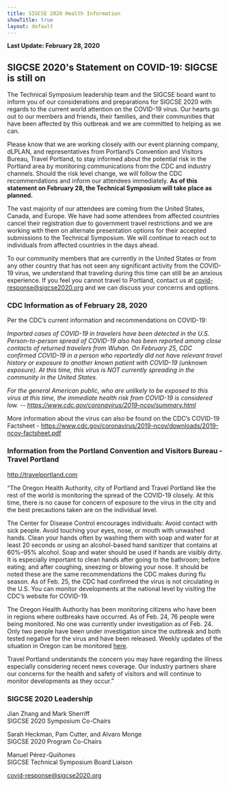 ```yaml
---
title: SIGCSE 2020 Health Information
showTitle: true
layout: default
---
```


**Last Update: February 28, 2020**


## SIGCSE 2020's Statement on COVID-19: SIGCSE is still on

The Technical Symposium leadership team and the SIGCSE board want to inform you of our considerations and preparations for SIGCSE 2020 with regards to the current world attention on the COVID-19 virus. Our hearts go out to our members and friends, their families, and their communities that have been affected by this outbreak and we are committed to helping as we can.

Please know that we are working closely with our event planning company, dLPLAN, and representatives from Portland’s Convention and Visitors Bureau, Travel Portland, to stay informed about the potential risk in the Portland area by monitoring communications from the CDC and industry channels.  Should the risk level change, we will follow the CDC recommendations and inform our attendees immediately.  **As of this statement on February 28, the Technical Symposium will take place as planned.**

The vast majority of our attendees are coming from the United States, Canada, and Europe.  We have had some attendees from affected countries cancel their registration due to government travel restrictions and we are working with them on alternate presentation options for their accepted submissions to the Technical Symposium.  We will continue to reach out to individuals from affected countries in the days ahead.  

To our community members that are currently in the United States or from any other country that has not seen any significant activity from the COVID-19 virus, we understand that traveling during this time can still be an anxious experience.  If you feel you cannot travel to Portland, contact us at <a href="mailto:covid-response@sigcse2020.org">covid-response@sigcse2020.org</a> and we can discuss your concerns and options.

### CDC Information as of February 28, 2020

Per the CDC’s current information and recommendations on COVID-19: 

*Imported cases of COVID-19 in travelers have been detected in the U.S. Person-to-person spread of COVID-19 also has been reported among close contacts of returned travelers from Wuhan. On February 25, CDC confirmed COVID-19 in a person who reportedly did not have relevant travel history or exposure to another known patient with COVID-19 (unknown exposure). At this time, this virus is NOT currently spreading in the community in the United States.*

*For the general American public, who are unlikely to be exposed to this virus at this time, the immediate health risk from COVID-19 is considered low.
-- <a href="https://www.cdc.gov/coronavirus/2019-ncov/summary.html">https://www.cdc.gov/coronavirus/2019-ncov/summary.html</a>*

More information about the virus can also be found on the CDC’s COVID-19 Factsheet - <a href="https://www.cdc.gov/coronavirus/2019-ncov/downloads/2019-ncov-factsheet.pdf">https://www.cdc.gov/coronavirus/2019-ncov/downloads/2019-ncov-factsheet.pdf</a> 


### Information from the Portland Convention and Visitors Bureau - Travel Portland 

<a href="http://travelportland.com">http://travelportland.com</a>

“The Oregon Health Authority, city of Portland and Travel Portland like the rest of the world is monitoring the spread of the COVID-19 closely. At this time, there is no cause for concern of exposure to the virus in the city and the best precautions taken are on the individual level.
 
The Center for Disease Control encourages individuals:
Avoid contact with sick people.
Avoid touching your eyes, nose, or mouth with unwashed hands.
Clean your hands often by washing them with soap and water for at least 20 seconds or using an alcohol-based hand sanitizer that contains at 60%–95% alcohol. Soap and water should be used if hands are visibly dirty.
It is especially important to clean hands after going to the bathroom; before eating; and after coughing, sneezing or blowing your nose.
It should be noted these are the same recommendations the CDC makes during flu season. As of Feb. 25, the CDC had confirmed the virus is not circulating in the U.S. You can monitor developments at the national level by visiting the CDC’s website for COVID-19.
 
The Oregon Health Authority has been monitoring citizens who have been in regions where outbreaks have occurred. As of Feb. 24, 76 people were being monitored. No one was currently under investigation as of Feb. 24. Only two people have been under investigation since the outbreak and both tested negative for the virus and have been released. Weekly updates of the situation in Oregon can be monitored [here](https://www.oregon.gov/oha/PH/DISEASESCONDITIONS/DISEASESAZ/Pages/emerging-respiratory-infections.aspx). 

Travel Portland understands the concern you may have regarding the illness especially considering recent news coverage. Our industry partners share our concerns for the health and safety of visitors and will continue to monitor developments as they occur.”

### SIGCSE 2020 Leadership

Jian Zhang and Mark Sherriff<br>
SIGCSE 2020 Symposium Co-Chairs

Sarah Heckman, Pam Cutter, and Alvaro Monge<br>
SIGCSE 2020 Program Co-Chairs

Manuel Pérez-Quiñones<br>
SIGCSE Technical Symposium Board Liaison

<a href="mailto:covid-response@sigcse2020.org">covid-response@sigcse2020.org</a>

